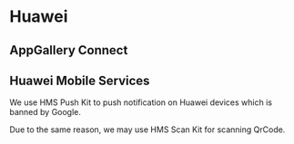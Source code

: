 # Huawei

## AppGallery Connect

## Huawei Mobile Services

We use HMS Push Kit to push notification on Huawei devices which is banned by Google.

Due to the same reason, we may use HMS Scan Kit for scanning QrCode.

